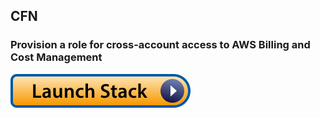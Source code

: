 ## CFN

### Provision a role for cross-account access to AWS Billing and Cost Management
[![Launch Stack](../img/cfls.svg)](https://console.aws.amazon.com/cloudformation/home?region=eu-west-1#/stacks/new?stackName=stPartnerBilling&templateURL=https://artl-cfn.s3-eu-west-1.amazonaws.com/cross-account-billing.yaml)

  
